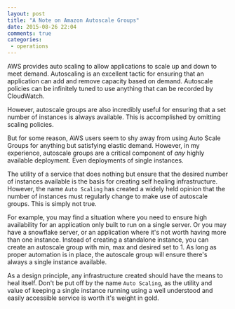 ```yaml
---
layout: post
title: "A Note on Amazon Autoscale Groups"
date: 2015-08-26 22:04
comments: true
categories:
 - operations
---
```


AWS provides auto scaling to allow applications to scale up and
down to meet demand. Autoscaling is an excellent tactic for ensuring that an
application can add and remove capacity based on demand. Autoscale policies
can be infinitely tuned to use anything that can be recorded by CloudWatch.

However, autoscale groups are also incredibly useful for ensuring that a set
number of instances is always available. This is accomplished by omitting
scaling policies.

But for some reason, AWS users seem to shy away from using Auto Scale Groups for
anything but satisfying elastic demand. However, in my experience, autoscale
groups are a critical component of _any_ highly available deployment. Even
deployments of single instances.

The utility of a service that does nothing but ensure that the desired number of
instances available is the basis for creating self healing infrastructure.
However, the name `Auto Scaling` has created a widely held opinion that the
number of instances must regularly change to make use of autoscale groups.
This is simply not true.

For example, you may find a situation where you need to ensure high availability
for an application only built to run on a single server. Or you may have a
snowflake server, or an application where it's not worth having more than one
instance. Instead of creating a standalone instance, you can create an autoscale
group with min, max and desired set to 1. As long as proper automation is in
place, the autoscale group will ensure there's always a single instance
available.

As a design principle, any infrastructure created should have the means to heal
itself. Don't be put off by the name `Auto Scaling`, as the utility and value of
keeping a single instance running using a well understood and easily accessible
service is worth it's weight in gold.

